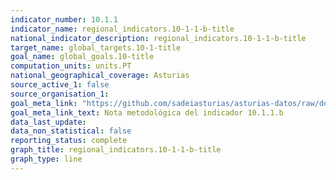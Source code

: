 ```yaml
---
indicator_number: 10.1.1
indicator_name: regional_indicators.10-1-1-b-title
national_indicator_description: regional_indicators.10-1-1-b-title
target_name: global_targets.10-1-title
goal_name: global_goals.10-title
computation_units: units.PT
national_geographical_coverage: Asturias
source_active_1: false
source_organisation_1:  
goal_meta_link: "https://github.com/sadeiasturias/asturias-datos/raw/develop/downloads/methodology/10.1.1.b.pdf"
goal_meta_link_text: Nota metodológica del indicador 10.1.1.b
data_last_update:  
data_non_statistical: false
reporting_status: complete
graph_title: regional_indicators.10-1-1-b-title
graph_type: line
---
```

